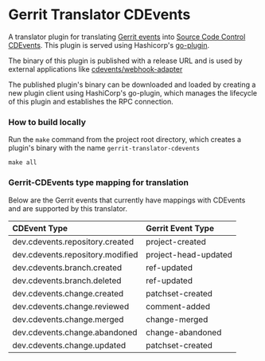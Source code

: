 # Gerrit Translator CDEvents
A translator plugin for translating [Gerrit events](https://gerrit-review.googlesource.com/Documentation/cmd-stream-events.html#events) into [Source Code Control CDEvents](https://cdevents.dev/docs/source-code-version-control/).
This plugin is served using Hashicorp's [go-plugin](https://github.com/hashicorp/go-plugin/). 

The binary of this plugin is published with a release URL and is used by external applications like [cdevents/webhook-adapter](https://github.com/cdevents/webhook-adapter)

The published plugin's binary can be downloaded and loaded by creating a new plugin client using HashiCorp's go-plugin, which manages the lifecycle of this plugin and establishes the RPC connection.

### How to build locally
Run the `make` command from the project root directory, which creates a plugin's binary with the name `gerrit-translator-cdevents`
````make
make all
````

### Gerrit-CDEvents type mapping for translation
Below are the Gerrit events that currently have mappings with CDEvents and are supported by this translator.

| CDEvent Type  | Gerrit Event Type  |
| :------------ |:-------------------|
| dev.cdevents.repository.created| project-created |
|  dev.cdevents.repository.modified   | project-head-updated    |
| dev.cdevents.branch.created   |  ref-updated     |
| dev.cdevents.branch.deleted |   ref-updated    |
| dev.cdevents.change.created |    patchset-created     |
| dev.cdevents.change.reviewed |    comment-added     |
| dev.cdevents.change.merged |      change-merged   |
| dev.cdevents.change.abandoned |   change-abandoned      | 
| dev.cdevents.change.updated |   patchset-created    |




